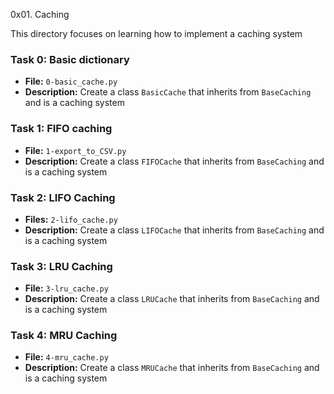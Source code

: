 0x01. Caching

This directory focuses on learning how to implement a caching system

### Task 0: Basic dictionary
- **File:** `0-basic_cache.py`
- **Description:** Create a class `BasicCache` that inherits from `BaseCaching` and is a caching system

### Task 1:  FIFO caching
- **File:** `1-export_to_CSV.py`
- **Description:** Create a class `FIFOCache` that inherits from `BaseCaching` and is a caching system

### Task 2: LIFO Caching
- **Files:** `2-lifo_cache.py`
- **Description:** Create a class `LIFOCache` that inherits from `BaseCaching` and is a caching system

### Task 3: LRU Caching
- **File:** `3-lru_cache.py`
- **Description:** Create a class `LRUCache` that inherits from `BaseCaching` and is a caching system

### Task 4: MRU Caching
- **File:** `4-mru_cache.py`
- **Description:** Create a class `MRUCache` that inherits from `BaseCaching` and is a caching system
